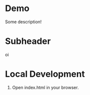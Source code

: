 # Demo

Some description!

# Subheader

oi

# Local Development

1. Open index.html in your browser.
